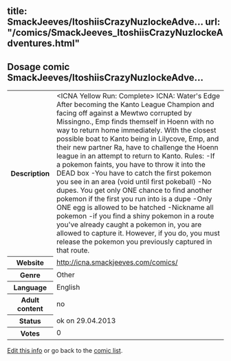 title: SmackJeeves/ItoshiisCrazyNuzlockeAdve...
url: "/comics/SmackJeeves_ItoshiisCrazyNuzlockeAdventures.html"
---
Dosage comic SmackJeeves/ItoshiisCrazyNuzlockeAdve...
-----------------------------------------

<p id="msg"></p>
<script type="text/javascript">
if (window.location.search === '?edit_info_mail=sent_ok') {
  var elem = document.getElementById("msg");
  elem.innerHTML = 'Edited information sucessfully sent.';
  elem.className = 'ok';
}
</script>
<table class="comicinfo">
<tr>
<th>Description</th><td>&lt;ICNA Yellow Run: Complete&gt; ICNA: Water's Edge After becoming the Kanto League Champion and facing off against a Mewtwo corrupted by Missingno., Emp finds themself in Hoenn with no way to return home immediately. With the closest possible boat to Kanto being in Lilycove, Emp, and their new partner Ra, have to challenge the Hoenn league in an attempt to return to Kanto. Rules: -If a pokemon faints, you have to throw it into the DEAD box -You have to catch the first pokemon you see in an area (void until first pokeball) -No dupes. You get only ONE chance to find another pokemon if the first you run into is a dupe -Only ONE egg is allowed to be hatched -Nickname all pokemon -if you find a shiny pokemon in a route you've already caught a pokemon in, you are allowed to capture it. However, if you do, you must release the pokemon you previously captured in that route.</td>
</tr>
<tr>
<th>Website</th><td><a href="http://icna.smackjeeves.com/comics/">http://icna.smackjeeves.com/comics/</a></td>
</tr>
<tr>
<th>Genre</th><td>Other</td>
</tr>
<tr>
<th>Language</th><td>English</td>
</tr>
<tr>
<th>Adult content</th><td>no</td>
</tr>
<tr>
<th>Status</th><td>ok on 29.04.2013</td>
</tr>
<tr>
<th>Votes</th><td>0</td>
</tr>
</table>

[Edit this info](SmackJeeves_ItoshiisCrazyNuzlockeAdventures_edit.html) or go back to the [comic list](../comic-index.html).
